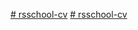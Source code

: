 [# rsschool-cv](https://E8rmak.github.io/rsschool-cv/cv)
[# rsschool-cv](https://E8rmak.github.io/rsschool-cv/)
